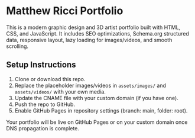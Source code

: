 # Matthew Ricci Portfolio

This is a modern graphic design and 3D artist portfolio built with HTML, CSS, and JavaScript. It includes SEO optimizations, Schema.org structured data, responsive layout, lazy loading for images/videos, and smooth scrolling.

## Setup Instructions

1. Clone or download this repo.
2. Replace the placeholder images/videos in `assets/images/` and `assets/videos/` with your own media.
3. Update the CNAME file with your custom domain (if you have one).
4. Push the repo to GitHub.
5. Enable GitHub Pages in repository settings (branch: main, folder: root).

Your portfolio will be live on GitHub Pages or on your custom domain once DNS propagation is complete.